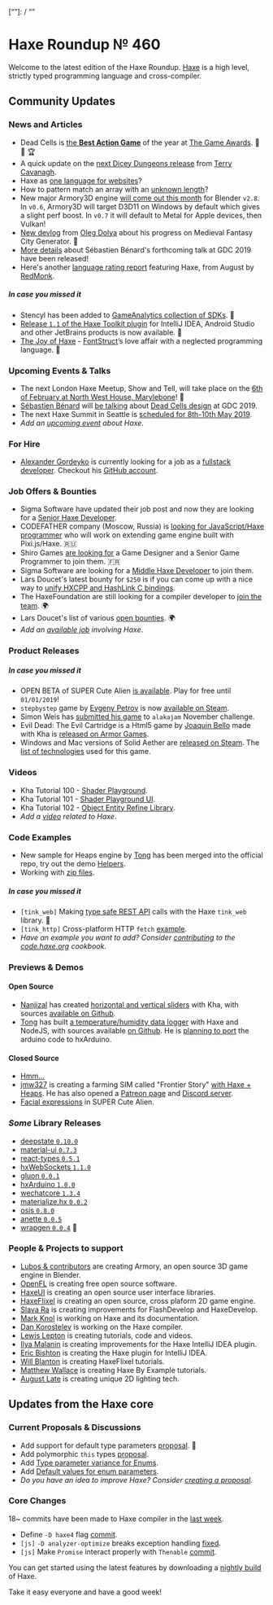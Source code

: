 [_template]: ../templates/roundup.html
[date]: / "2018-12-13 09:56:00"
[modified]: / "2018-12-13 09:56:00"
[published]: / "2018-12-13 12:00:00"
[description]: / "The latest news covering the Haxe community, featuring upcoming talks, the latest HaxeLib releases, game previews and lots more!"
[contributor]: https://twitter.com/teormech "Alexander Hohlov"
[“”]: / “”

# Haxe Roundup № 460

Welcome to the latest edition of the Haxe Roundup. [Haxe](http://haxe.org/?ref=haxe.io) is a high level, strictly typed programming language and cross-compiler.

## Community Updates

### News and Articles

- Dead Cells is [the **Best Action Game**](https://twitter.com/thegameawards/status/1070857027319083009) of the year at [The Game Awards](https://twitter.com/thegameawards). :star2: :clap: :trophy:
- A quick update on the [next Dicey Dungeons release](http://distractionware.com/blog/2018/12/whens-the-next-update-coming-out/) from [Terry Cavanagh](https://twitter.com/terrycavanagh).
- Haxe as [one language for websites](https://community.haxe.org/t/haxe-as-one-one-language-for-websites/1327/1)?
- How to pattern match an array with an [unknown length](https://community.haxe.org/t/how-to-pattern-match-an-array-with-unknown-length/1367/1)?
- New major Armory3D engine [will come out this month](https://twitter.com/luboslenco/status/1071089594161086464) for Blender `v2.8`. In `v0.6`, Armory3D will target D3D11 on Windows by default which gives a slight perf boost. In `v0.7` it will default to Metal for Apple devices, then Vulkan!
- [New devlog](https://watabou.itch.io/medieval-fantasy-city-generator/devlog/59798/055-farm-fields-rotation-tool-and-city-names) from [Oleg Dolya](https://twitter.com/watawatabou) about his progress on Medieval Fantasy City Generator. :star2:
- [More details](https://gdconf.com/news/get-game-design-tips-and-tricks-dead-cells-dev-gdc-2019) about Sébastien Bénard's forthcoming talk at GDC 2019 have been released!
- Here's another [language rating report](https://redmonk.com/sogrady/2018/08/10/language-rankings-6-18/) featuring Haxe, from August by [RedMonk](https://redmonk.com).

##### _In case you missed it_

- Stencyl has been added to [GameAnalytics collection of SDKs](https://gameanalytics.com/blog/stencyl-sdk.html). :star2:
- [Release `1.1` of the Haxe Toolkit plugin](http://intellij-haxe.org/version-1-1-released) for IntelliJ IDEA, Android Studio and other JetBrains products is now available. :star2:
- [The Joy of Haxe](https://medium.com/@fontstruct/the-joy-of-haxe-84f933f4b859) - [FontStruct](https://twitter.com/fontstruct)’s love affair with a neglected programming language. :star2:

### Upcoming Events & Talks

- The next London Haxe Meetup, Show and Tell, will take place on the [6th of February at North West House, Marylebone](https://www.meetup.com/London-Haxe-Meetup/events/255702183/)! :star2:
- [Sébastien Bénard](https://twitter.com/deepnightfr) will [be talking](https://gdconf.com/news/get-game-design-tips-and-tricks-dead-cells-dev-gdc-2019) about [Dead Cells design](https://schedule.gdconf.com/session/dead-cells-what-the-fn/864078?_mc=sm_x_gdcsfr_le_x_gdcsf_x_x-Twitter-Content) at GDC 2019.
- The next Haxe Summit in Seattle is [scheduled for 8th-10th May 2019](https://twitter.com/HaxeSummit/status/1033006480155439104).
- _Add an [upcoming event](https://github.com/skial/haxe.io/labels/events) about Haxe._

### For Hire

- [Alexander Gordeyko](https://twitter.com/axgord) is currently looking for a job as a [fullstack developer](https://twitter.com/axgord/status/1070303774307172354). Checkout his [GitHub account](https://github.com/AxGord).

### Job Offers & Bounties

- Sigma Software have updated their job post and now they are looking for a [Senior Haxe Developer](https://sigma.software/about/sigma-career/vacancies/senior-haxe-developer-0).
- CODEFATHER company (Moscow, Russia) is [looking for JavaScript/Haxe programmer](https://gamedev.ru/job/forum/?id=240304) who will work on extending game engine built with Pixi.js/Haxe. :ru:
- Shiro Games [are looking for](http://shirogames.com/en/jobs) a Game Designer and a Senior Game Programmer to join them. :fr:
- Sigma Software are looking for a [Middle Haxe Developer](https://sigma.software/about/sigma-career/vacancies/middle-haxe-developer) to join them.
- Lars Doucet's latest bounty for `$250` is if you can come up with a nice way to [unify HXCPP and HashLink C bindings](https://twitter.com/larsiusprime/status/1047543673901211649).
- The HaxeFoundation are still looking for a compiler developer to [join the team](https://haxe.org/blog/hf-is-recruiting/). :earth_africa:
- Lars Doucet's list of various [open bounties](https://github.com/larsiusprime/larsBounties/issues). :earth_africa:
- _Add an [available job](https://github.com/skial/haxe.io/labels/jobs) involving Haxe_.

### Product Releases

##### _In case you missed it_

- OPEN BETA of SUPER Cute Alien [is available](https://twitter.com/SUPERCuteAlien/status/1070413949097644033). Play for free until `01/01/2019`!
- `stepbystep` game by [Evgeny Petrov](https://twitter.com/fiddenmar/) is now [available on Steam](https://twitter.com/fiddenmar/status/1065637383012564993).
- Simon Weis has [submitted his game](https://twitter.com/Laguna_999/status/1066599591397732352) to `alakajam` November challenge.
- Evil Dead: The Evil Cartridge is a Html5 game by [Joaquin Bello](https://twitter.com/JoaquinBelloD) made with Kha is [released on Armor Games](https://twitter.com/JoaquinBelloD/status/1065344937858867205).
- Windows and Mac versions of Solid Aether are [released on Steam](https://twitter.com/falworks/status/1045910581989928962). The [list of technologies](https://www.fal-works.com/solid-aether-credits) used for this game.

### Videos

- Kha Tutorial 100 - [Shader Playground](https://www.youtube.com/watch?v=BNSKZ-92EgM).
- Kha Tutorial 101 - [Shader Playground UI](https://www.youtube.com/watch?v=KG7cpyPA3sg).
- Kha Tutorial 102 - [Object Entity Refine Library](https://www.youtube.com/watch?v=0IzgnNOzeOU).
- _Add a [video](https://github.com/skial/haxe.io/labels/jobs) related to Haxe_.

### Code Examples

- New sample for Heaps engine by [Tong](https://twitter.com/disktree) has been merged into the official repo, try out the demo [Helpers](http://test.disktree.net/heaps/helpers/).
- Working with [zip files](https://code.haxe.org/category/other/haxe-zip.html).

##### _In case you missed it_

- `[tink_web]` Making [type safe REST API](https://twitter.com/kevinresol/status/1065538126767022080) calls with the Haxe `tink_web` library. :star2:
- `[tink_http]` Cross-platform HTTP `fetch` [example](https://twitter.com/kevinresol/status/1056847124619440128).
- _Have an example you want to add? Consider [contributing](https://github.com/HaxeFoundation/code-cookbook#contributing-articles) to the [code.haxe.org](https://code.haxe.org/) cookbook._

### Previews & Demos

#### Open Source

- [Nanjizal](https://twitter.com/Nanjizal_net/) has created [horizontal and vertical sliders](https://nanjizal.github.io/fullK/bin/) with Kha, with sources [available on Github](https://github.com/nanjizal/fullK).
- [Tong](https://twitter.com/disktree) has built [a temperature/humidity data logger](https://twitter.com/disktree/status/1072052312468787200) with Haxe and NodeJS, with sources available [on Github](https://github.com/gtrl/gtrl-service). He is [planning to port](https://twitter.com/disktree/status/1072088932236648449) the arduino code to hxArduino.

#### Closed Source

- [Hmm...](https://twitter.com/kircode/status/1071736148471504897)
- [jmw327](https://twitter.com/jmw327) is creating a farming SIM called "Frontier Story" [with Haxe + Heaps](https://twitter.com/jmw327/status/1060045633715888128). He has also opened a [Patreon page](https://www.patreon.com/jmw327) and [Discord server](https://discordapp.com/invite/zWZbjNv).
- [Facial expressions](https://twitter.com/SUPERCuteAlien/status/1072973022267695104) in SUPER Cute Alien.

### _Some_ Library Releases

- [deepstate `0.10.0`](https://lib.haxe.org/p/deepstate)
- [material-ui `0.7.3`](https://lib.haxe.org/p/material-ui)
- [react-types `0.5.1`](https://lib.haxe.org/p/react-types)
- [hxWebSockets `1.1.0`](https://lib.haxe.org/p/hxWebSockets)
- [gluon `0.0.1`](https://lib.haxe.org/p/gluon)
- [hxArduino `1.0.0`](https://lib.haxe.org/p/gluon)
- [wechatcore `1.3.4`](https://lib.haxe.org/p/wechatcore)
- [materialize.hx `0.0.2`](https://lib.haxe.org/p/materialize.hx)
- [osis `0.8.0`](https://lib.haxe.org/p/osis)
- [anette `0.0.5`](https://lib.haxe.org/p/anette)
- [wrapgen `0.0.4`](https://lib.haxe.org/p/wrapgen) :star2:

### People & Projects to support

- [Lubos & contributors](https://armory3d.org/fund) are creating Armory, an open source 3D game engine in Blender.
- [OpenFL](https://www.patreon.com/openfl) is creating free open source software.
- [HaxeUI](https://www.patreon.com/haxeui) is creating an open source user interface libraries.
- [HaxeFlixel](https://www.patreon.com/haxeflixel) is creating an open source, cross plaform 2D game engine.
- [Slava Ra](https://www.patreon.com/slavara) is creating improvements for FlashDevelop and HaxeDevelop.
- [Mark Knol](https://www.patreon.com/markknol) is working on Haxe and its documentation.
- [Dan Korostelev](https://www.patreon.com/nadako) is working on the Haxe compiler.
- [Lewis Lepton](https://www.patreon.com/lewislepton) is creating tutorials, code and videos.
- [Ilya Malanin](https://www.patreon.com/mayakwd) is creating improvements for the Haxe IntelliJ IDEA plugin.
- [Eric Bishton](https://www.patreon.com/EricBishton) is creating the Haxe plugin for IntelliJ IDEA.
- [Will Blanton](https://www.patreon.com/x01010111) is creating HaxeFlixel tutorials.
- [Matthew Wallace](https://www.patreon.com/haxeexamples) is creating Haxe By Example tutorials.
- [August Late](http://www.patreon.com/augustlate) is creating unique 2D lighting tech.

## Updates from the Haxe core

### Current Proposals & Discussions

- Add support for default type parameters [proposal](https://github.com/HaxeFoundation/haxe-evolution/pull/50). :star2:
- Add polymorphic `this` types [proposal](https://github.com/HaxeFoundation/haxe-evolution/pull/36).
- Add [Type parameter variance for Enums](https://github.com/HaxeFoundation/haxe-evolution/pull/28).
- Add [Default values for enum parameters](https://github.com/HaxeFoundation/haxe-evolution/issues/27).
- _Do you have an idea to improve Haxe? Consider [creating a proposal]._

### Core Changes

18~ commits have been made to Haxe compiler in the [last week].

- Define `-D haxe4` flag [commit](https://github.com/HaxeFoundation/haxe/commit/5b970d09ae117a199e30a592e9f469f041f5ec31).
- `[js]` `-D analyzer-optimize` breaks exception handling [fixed](https://github.com/HaxeFoundation/haxe/issues/7653).
- `[js]` Make `Promise` interact properly with `Thenable` [commit](https://github.com/HaxeFoundation/haxe/commit/fa2526c7bb8d683d14a3ff6e912b0e671d53634c).

You can get started using the latest features by downloading a [nightly build] of Haxe.

Take it easy everyone and have a good week!

[nightly build]: http://build.haxe.org
[creating a proposal]: https://github.com/HaxeFoundation/haxe-evolution
[last week]: https://github.com/issues?utf8=%E2%9C%93&q=closed%3A2018-12-06..2018-12-13+org%3Ahaxefoundation+is%3Aclosed+

